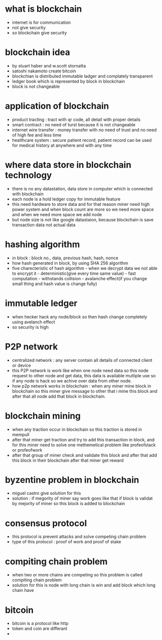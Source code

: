 # what is blockchain
- internet is for communication
- not give security 
- so blockchain give security

# blockchain idea 
- by stuart haber and w.scott stornatta
- satoshi nakamoto create bitcoin
- blockchian is distributed immutable ladger and complately transparent
- ledger book which is represented by block in blockchain
- block is not changeable

# application of blockchain
- product tracting : tract with qr code, all detail with proper details
- smart contract : no need of turst because it is not changeable
- internet wire transfer : money transfer with no need of trust and no need of high fee and less time 
- healthcare system : secure patient record, patient record can be used for medical history at anywhere and with any time
  
# where data store in blockchain technology
- there is no any datastation, data store in computer which is connected with blockchain
- each node is a hold ledger copy for immutable feature
- this need hardware to store data and for that reason miner need high power system and when block count are more so we need more space and when we need more space we add node
- but node size is not like google datastaion, because blockchain is save transaction data not actual data

# hashing algorithm
- in block : block no., data, previous hash, hash, nonce
- how hash generated in block, by using SHA 256 algorithm
- five charecteristic of hash algorithm - when we decrypt data we not able to encrypt it - deterministic(give every time same value) - fast computation - withstands collision - avalanche effect(if you change small thing and hash value is change fully)

# immutable ledger
- when hecker hack any node/block so then hash change completely using avelanch effect
- so security is high 

# P2P network
- centralized network : any server contain all details of connected client or device
- this P2P network is work like when one node need data so this node request to other node and get data, this data is available mutliple use so if any node is hack so we achive over data from other node.
- how p2p network works in blockchain : when any miner mine block in blockchain so this miner give message to other that i mine this block and after that all node add that block in blockchain.

# blockchain mining
- when any traction occur in blockchain so this traction is stored in mempull
- after that miner get traction and try to add this transaction in block, and for this miner need to solve one methemetical problem like profeofstack or profeofwork
- after that group of miner check and validate this block and after that add this block in their blockchain after that miner get reward

# byzentine problem in blockchain
- miguel castro give solution for this
- solution : if megority of miner say work goes like that if block is validat by mejority of miner so this block is added to blockchain

# consensus protocol
- this protocol is prevent attacks and solve competing chain problem
- type of this protocol : proof of work and proof of stake

# compiting chain problem
- when two or more chains are competing so this problem is called compiting chain problem
- solution for this is node with long chain is win and add block which long chain have 

# bitcoin
- bitcoin is a protocol like http
- token and coin are differant
- 